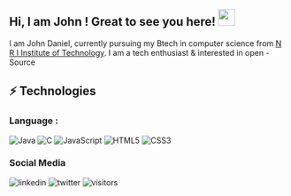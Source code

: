 ## Hi, I am  John ! Great to see you here! <img src="https://raw.githubusercontent.com/aemmadi/aemmadi/master/wave.gif" width="30px">
I am John Daniel, currently pursuing my Btech   in computer science from [N R I Institute of Technology](http://nriit.edu.in/). I am a tech enthusiast & interested in open -Source 
## ⚡ Technologies
### Language :
![Java](https://img.shields.io/badge/-java-E34A86?style=flat-square&logo=java)
![C](https://img.shields.io/badge/-C-00599C?style=flat-square&logo=c)
![JavaScript](https://img.shields.io/badge/-JavaScript-black?style=flat-square&logo=javascript)
![HTML5](https://img.shields.io/badge/-HTML5-E34F26?style=flat-square&logo=html5&logoColor=white)
![CSS3](https://img.shields.io/badge/-CSS3-1572B6?style=flat-square&logo=css3)
### Social Media 
![linkedin]()
![twitter]()
![visitors](https://visitor-badge.laobi.icu/badge?page_id=John-Daniel.johndanny98)

